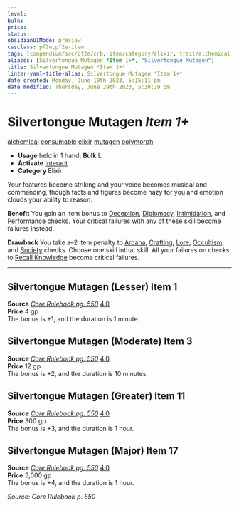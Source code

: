 ```yaml
---
level:
bulk:
price:
status:
obsidianUIMode: preview
cssclass: pf2e,pf2e-item
tags: [compendium/src/pf2e/crb, item/category/elixir, trait/alchemical, trait/consumable, trait/elixir, trait/mutagen, trait/polymorph]
aliases: [Silvertongue Mutagen *Item 1+*, "Silvertongue Mutagen"]
title: Silvertongue Mutagen *Item 1+*
linter-yaml-title-alias: Silvertongue Mutagen *Item 1+*
date created: Monday, June 19th 2023, 5:15:11 pm
date modified: Thursday, June 29th 2023, 5:30:29 pm
---
```


# Silvertongue Mutagen *Item 1+*

[alchemical](rules/traits/alchemical.md) [consumable](rules/traits/consumable.md) [elixir](rules/traits/elixir.md) [mutagen](rules/traits/mutagen.md) [polymorph](rules/traits/polymorph.md)  

- **Usage** held in 1 hand; **Bulk** L
- **Activate** [Interact](rules/actions/interact.md)
- **Category** Elixir

Your features become striking and your voice becomes musical and commanding, though facts and figures become hazy for you and emotion clouds your ability to reason.

**Benefit** You gain an item bonus to [Deception](compendium/skills.md#Deception), [Diplomacy](compendium/skills.md#Diplomacy), [Intimidation](compendium/skills.md#Intimidation), and [Performance](compendium/skills.md#Performance) checks. Your critical failures with any of these skill become failures instead.

**Drawback** You take a–2 item penalty to [Arcana](compendium/skills.md#Arcana), [Crafting](compendium/skills.md#Crafting), [Lore](compendium/skills.md#Lore), [Occultism](compendium/skills.md#Occultism), and [Society](compendium/skills.md#Society) checks. Choose one skill inthat skill. All your failures on checks to [Recall Knowledge](rules/actions/recall-knowledge.md) become critical failures.

---

## Silvertongue Mutagen (Lesser) Item 1

**Source** [_Core Rulebook pg. 550_](https://2e.aonprd.com/Sources.aspx?ID=1) [4.0](https://2e.aonprd.com/Sources.aspx?ID=1)  
**Price** 4 gp  
The bonus is +1, and the duration is 1 minute.  

## Silvertongue Mutagen (Moderate) Item 3

**Source** [_Core Rulebook pg. 550_](https://2e.aonprd.com/Sources.aspx?ID=1) [4.0](https://2e.aonprd.com/Sources.aspx?ID=1)  
**Price** 12 gp  
The bonus is +2, and the duration is 10 minutes.  

## Silvertongue Mutagen (Greater) Item 11

**Source** [_Core Rulebook pg. 550_](https://2e.aonprd.com/Sources.aspx?ID=1) [4.0](https://2e.aonprd.com/Sources.aspx?ID=1)  
**Price** 300 gp  
The bonus is +3, and the duration is 1 hour.  

## Silvertongue Mutagen (Major) Item 17

**Source** [_Core Rulebook pg. 550_](https://2e.aonprd.com/Sources.aspx?ID=1) [4.0](https://2e.aonprd.com/Sources.aspx?ID=1)  
**Price** 3,000 gp  
The bonus is +4, and the duration is 1 hour.

*Source: Core Rulebook p. 550*
